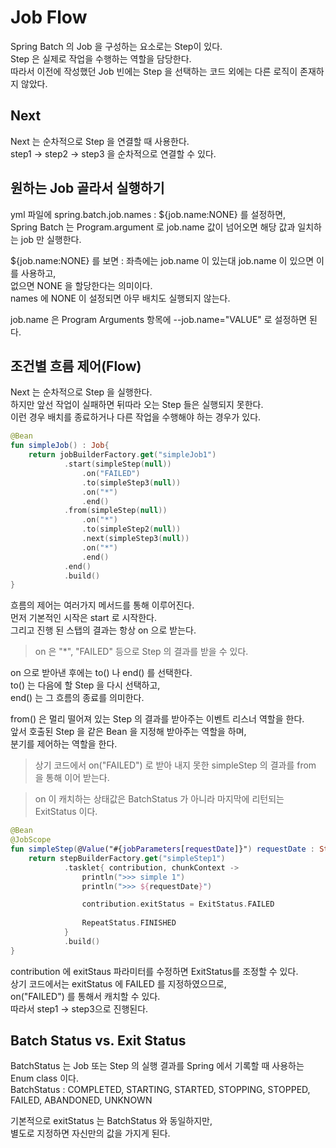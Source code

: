 # Job Flow

Spring Batch 의 Job 을 구성하는 요소로는 Step이 있다.    
Step 은 실제로 작업을 수행하는 역할을 담당한다.   
따라서 이전에 작성했던 Job 빈에는 Step 을 선택하는 코드 외에는 다른 로직이 존재하지 않았다.   

## Next
Next 는 순차적으로 Step 을 연결할 때 사용한다.   
step1 -> step2 -> step3 을 순차적으로 연결할 수 있다.   

## 원하는 Job 골라서 실행하기
yml 파일에 spring.batch.job.names : ${job.name:NONE} 를 설정하면,   
Spring Batch 는 Program.argument 로 job.name 값이 넘어오면 해당 값과 일치하는 job 만 실행한다.

${job.name:NONE} 를 보면 : 좌측에는 job.name 이 있는대 job.name 이 있으면 이를 사용하고,   
없으면 NONE 을 할당한다는 의미이다.   
names 에 NONE 이 설정되면 아무 배치도 실행되지 않는다.   

job.name 은 Program Arguments 항목에 --job.name="VALUE" 로 설정하면 된다.   

## 조건별 흐름 제어(Flow)
Next 는 순차적으로 Step 을 실행한다.   
하지만 앞선 작업이 실패하면 뒤따라 오는 Step 들은 실행되지 못한다.   
이런 경우 배치를 종료하거나 다른 작업을 수행해야 하는 경우가 있다.   

```kotlin
@Bean
fun simpleJob() : Job{
    return jobBuilderFactory.get("simpleJob1")
            .start(simpleStep(null))
                .on("FAILED")
                .to(simpleStep3(null))
                .on("*")
                .end()
            .from(simpleStep(null))
                .on("*")
                .to(simpleStep2(null))
                .next(simpleStep3(null))
                .on("*")
                .end()
            .end()
            .build()
}
``` 
   
흐름의 제어는 여러가지 메서드를 통해 이루어진다.   
먼저 기본적인 시작은 start 로 시작한다.   
그리고 진행 된 스탭의 결과는 항상 on 으로 받는다.   

> on 은 "*", "FAILED" 등으로 Step 의 결과를 받을 수 있다.

on 으로 받아낸 후에는 to() 나 end() 를 선택한다.   
to() 는 다음에 할 Step 을 다시 선택하고,   
end() 는 그 흐름의 종료를 의미한다.   

from() 은 멀리 떨어져 있는 Step 의 결과를 받아주는 이벤트 리스너 역할을 한다.   
앞서 호출된 Step 을 같은 Bean 을 지정해 받아주는 역할을 하며,   
분기를 제어하는 역할을 한다.   

> 상기 코드에서 on("FAILED") 로 받아 내지 못한 simpleStep 의 결과를 from 을 통해 이어 받는다.

> on 이 캐치하는 상태값은 BatchStatus 가 아니라 마지막에 리턴되는 ExitStatus 이다.   

```kotlin
@Bean
@JobScope
fun simpleStep(@Value("#{jobParameters[requestDate]}") requestDate : String?) : Step{
    return stepBuilderFactory.get("simpleStep1")
            .tasklet{ contribution, chunkContext ->
                println(">>> simple 1")
                println(">>> ${requestDate}")

                contribution.exitStatus = ExitStatus.FAILED
                
                RepeatStatus.FINISHED
            }
            .build()
}
```

contribution 에 exitStaus 파라미터를 수정하면 ExitStatus를 조정할 수 있다.   
상기 코드에서는 exitStatus 에 FAILED 를 지정하였으므로,   
on("FAILED") 를 통해서 캐치할 수 있다.   
따라서 step1 -> step3으로 진행된다.   

## Batch Status vs. Exit Status
BatchStatus 는 Job 또는 Step 의 실행 결과를 Spring 에서 기록할 때 사용하는 Enum class 이다.   
BatchStatus : COMPLETED, STARTING, STARTED, STOPPING, STOPPED, FAILED, ABANDONED, UNKNOWN

기본적으로 exitStatus 는 BatchStatus 와 동일하지만,   
별도로 지정하면 자신만의 값을 가지게 된다.   

